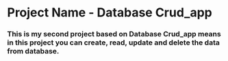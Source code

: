 # Project Name - Database Crud_app
### This is my second project based on Database Crud_app means in this project you can create, read, update and delete the data from database.
